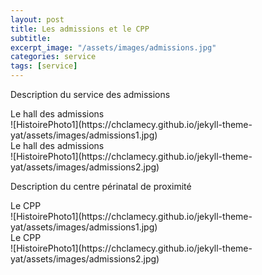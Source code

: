 ```yaml
---
layout: post
title: Les admissions et le CPP
subtitle:
excerpt_image: "/assets/images/admissions.jpg"
categories: service
tags: [service]
---
```


Description du service des admissions

<figcaption>Le hall des admissions</figcaption>
![HistoirePhoto1](https://chclamecy.github.io/jekyll-theme-yat/assets/images/admissions1.jpg)


<figcaption>Le hall des admissions</figcaption>
![HistoirePhoto1](https://chclamecy.github.io/jekyll-theme-yat/assets/images/admissions2.jpg)


Description du centre périnatal de proximité

<figcaption>Le CPP</figcaption>
![HistoirePhoto1](https://chclamecy.github.io/jekyll-theme-yat/assets/images/admissions1.jpg)


<figcaption>Le CPP</figcaption>
![HistoirePhoto1](https://chclamecy.github.io/jekyll-theme-yat/assets/images/admissions2.jpg)
